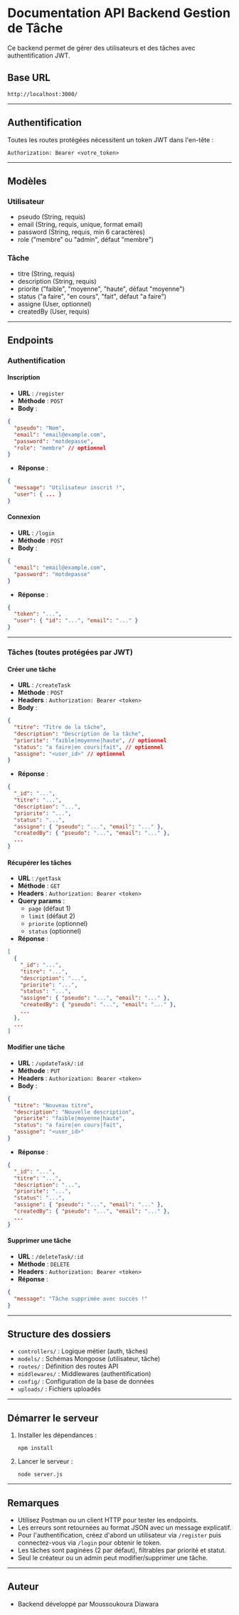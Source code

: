 
# Documentation API Backend Gestion de Tâche

Ce backend permet de gérer des utilisateurs et des tâches avec authentification JWT.

## Base URL

```
http://localhost:3000/
```

---

## Authentification
Toutes les routes protégées nécessitent un token JWT dans l'en-tête :

```
Authorization: Bearer <votre_token>
```

---

## Modèles

### Utilisateur
- pseudo (String, requis)
- email (String, requis, unique, format email)
- password (String, requis, min 6 caractères)
- role ("membre" ou "admin", défaut "membre")

### Tâche
- titre (String, requis)
- description (String, requis)
- priorite ("faible", "moyenne", "haute", défaut "moyenne")
- status ("a faire", "en cours", "fait", défaut "a faire")
- assigne (User, optionnel)
- createdBy (User, requis)

---

## Endpoints

### Authentification

#### Inscription
- **URL** : `/register`
- **Méthode** : `POST`
- **Body** :
```json
{
  "pseudo": "Nom",
  "email": "email@example.com",
  "password": "motdepasse",
  "role": "membre" // optionnel
}
```
- **Réponse** :
```json
{
  "message": "Utilisateur inscrit !",
  "user": { ... }
}
```

#### Connexion
- **URL** : `/login`
- **Méthode** : `POST`
- **Body** :
```json
{
  "email": "email@example.com",
  "password": "motdepasse"
}
```
- **Réponse** :
```json
{
  "token": "...",
  "user": { "id": "...", "email": "..." }
}
```

---

### Tâches (toutes protégées par JWT)

#### Créer une tâche
- **URL** : `/createTask`
- **Méthode** : `POST`
- **Headers** : `Authorization: Bearer <token>`
- **Body** :
```json
{
  "titre": "Titre de la tâche",
  "description": "Description de la tâche",
  "priorite": "faible|moyenne|haute", // optionnel
  "status": "a faire|en cours|fait", // optionnel
  "assigne": "<user_id>" // optionnel
}
```
- **Réponse** :
```json
{
  "_id": "...",
  "titre": "...",
  "description": "...",
  "priorite": "...",
  "status": "...",
  "assigne": { "pseudo": "...", "email": "..." },
  "createdBy": { "pseudo": "...", "email": "..." },
  ...
}
```

#### Récupérer les tâches
- **URL** : `/getTask`
- **Méthode** : `GET`
- **Headers** : `Authorization: Bearer <token>`
- **Query params** :
  - `page` (défaut 1)
  - `limit` (défaut 2)
  - `priorite` (optionnel)
  - `status` (optionnel)
- **Réponse** :
```json
[
  {
    "_id": "...",
    "titre": "...",
    "description": "...",
    "priorite": "...",
    "status": "...",
    "assigne": { "pseudo": "...", "email": "..." },
    "createdBy": { "pseudo": "...", "email": "..." },
    ...
  },
  ...
]
```

#### Modifier une tâche
- **URL** : `/updateTask/:id`
- **Méthode** : `PUT`
- **Headers** : `Authorization: Bearer <token>`
- **Body** :
```json
{
  "titre": "Nouveau titre",
  "description": "Nouvelle description",
  "priorite": "faible|moyenne|haute",
  "status": "a faire|en cours|fait",
  "assigne": "<user_id>"
}
```
- **Réponse** :
```json
{
  "_id": "...",
  "titre": "...",
  "description": "...",
  "priorite": "...",
  "status": "...",
  "assigne": { "pseudo": "...", "email": "..." },
  "createdBy": { "pseudo": "...", "email": "..." },
  ...
}
```

#### Supprimer une tâche
- **URL** : `/deleteTask/:id`
- **Méthode** : `DELETE`
- **Headers** : `Authorization: Bearer <token>`
- **Réponse** :
```json
{
  "message": "Tâche supprimée avec succès !"
}
```

---

## Structure des dossiers
- `controllers/` : Logique métier (auth, tâches)
- `models/` : Schémas Mongoose (utilisateur, tâche)
- `routes/` : Définition des routes API
- `middlewares/` : Middlewares (authentification)
- `config/` : Configuration de la base de données
- `uploads/` : Fichiers uploadés

---

## Démarrer le serveur
1. Installer les dépendances :
   ```
   npm install
   ```
2. Lancer le serveur :
   ```
   node server.js
   ```

---

## Remarques
- Utilisez Postman ou un client HTTP pour tester les endpoints.
- Les erreurs sont retournées au format JSON avec un message explicatif.
- Pour l'authentification, créez d'abord un utilisateur via `/register` puis connectez-vous via `/login` pour obtenir le token.
- Les tâches sont paginées (2 par défaut), filtrables par priorité et statut.
- Seul le créateur ou un admin peut modifier/supprimer une tâche.

---

## Auteur
- Backend développé par Moussoukoura Diawara
